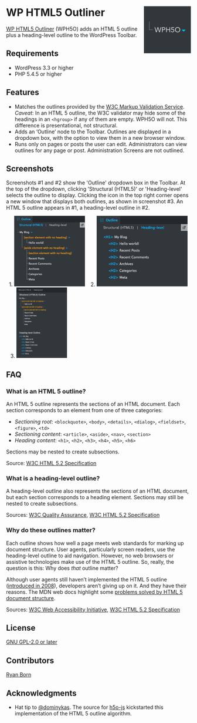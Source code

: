 # WP HTML5 Outliner <img align="right" src="../assets/icon_dark.png" alt="icon" height="128" width="128">

[WP HTML5 Outliner](https://wordpress.org/plugins/wp-html5-outliner/) (WPH5O) adds an HTML 5 outline plus a heading-level outline to the WordPress Toolbar.

## Requirements
- WordPress 3.3 or higher
- PHP 5.4.5 or higher

## Features
- Matches the outlines provided by the [W3C Markup Validation Service](https://validator.w3.org/#validate_by_uri+with_options). *Caveat*: In an HTML 5 outline, the W3C validator may hide some of the headings in an `<hgroup>` if any of them are empty. WPH5O will not. This difference is presentational, not structural.
- Adds an ‘Outline’ node to the Toolbar. Outlines are displayed in a dropdown box, with the option to view them in a new browser window.
- Runs only on pages or posts the user can edit. Administrators can view outlines for any page or post. Administration Screens are not outlined.

## Screenshots
Screenshots #1 and #2 show the 'Outline' dropdown box in the Toolbar. At the top of the dropdown, clicking 'Structural (HTML5)' or 'Heading-level' selects the outline to display. Clicking the icon in the top right corner opens a new window that displays both outlines, as shown in screenshot #3. An HTML 5 outline appears in #1, a heading-level outline in #2.

&nbsp; 1. <img src="../assets/screenshot-1.png" alt="HTML 5 outline in a Toolbar dropdown box" height="192"> &nbsp;&nbsp; 2. <img src="../assets/screenshot-2.png" alt="Heading-level outline in a Toolbar dropdown box" height="192"> &nbsp;&nbsp; 3. <img src="../assets/screenshot-3.png" alt="HTML 5 and heading-level outlines in a new window" height="192">


## FAQ

### What is an HTML 5 outline?

An HTML 5 outline represents the sections of an HTML document. Each section corresponds to an element from one of three categories:

 - *Sectioning root*: `<blockquote>`, `<body>`, `<details>`, `<dialog>`, `<fieldset>`, `<figure>`, `<td>`
 - *Sectioning content*: `<article>`, `<aside>`, `<nav>`, `<section>`
 - *Heading content*: `<h1>`, `<h2>`, `<h3>`, `<h4>`, `<h5>`, `<h6>`

Sections may be nested to create subsections.

Source: [W3C HTML 5.2 Specification](https://www.w3.org/TR/html52/sections.html)

### What is a heading-level outline?
A heading-level outline also represents the sections of an HTML document, but each section corresponds to a heading element. Sections may still be nested to create subsections.

Sources: [W3C Quality Assurance](https://www.w3.org/QA/Tips/headings), [W3C HTML 5.2 Specification](https://www.w3.org/TR/html52/sections.html)

### Why do these outlines matter?
Each outline shows how well a page meets web standards for marking up document structure. User agents, particularly screen readers, use the heading-level outline to aid navigation. However, no web browsers or assistive technologies make use of the HTML 5 outline. So, really, the question is this: Why does *that* outline matter?

Although user agents still haven’t implemented the HTML 5 outline ([introduced in 2008](https://www.w3.org/TR/2008/WD-html5-20080610/the-root.html#outlines)), developers aren’t giving up on it. And they have their reasons. The MDN web docs highlight some [problems solved by HTML 5 document structure](https://wiki.developer.mozilla.org/en-US/docs/Web/Guide/HTML/Using_HTML_sections_and_outlines$revision/1532798#Problems_solved_by_HTML5).

Sources: [W3C Web Accessibility Initiative](https://www.w3.org/WAI/tutorials/page-structure/headings/), [W3C HTML 5.2 Specification](https://www.w3.org/TR/html52/sections.html)

## License

[GNU GPL-2.0 or later](http://www.gnu.org/licenses/gpl-2.0.html)

## Contributors

[Ryan Born](https://github.com/ryansborn)


## Acknowledgments

- Hat tip to [@dominykas](https://github.com/dominykas). The source for [h5o-js](https://github.com/h5o/h5o-js) kickstarted this implementation of the HTML 5 outline algorithm.
